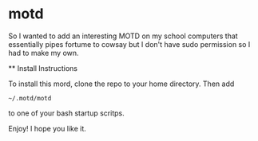 motd
====

So I wanted to add an interesting MOTD on my school computers that essentially pipes fortume to cowsay but I don't have sudo permission so I had to make my own. 


** Install Instructions 

To install this mord, clone the repo to your home directory. Then add 

````~/.motd/motd````

to one of your bash startup scritps. 

Enjoy! I hope you like it. 
